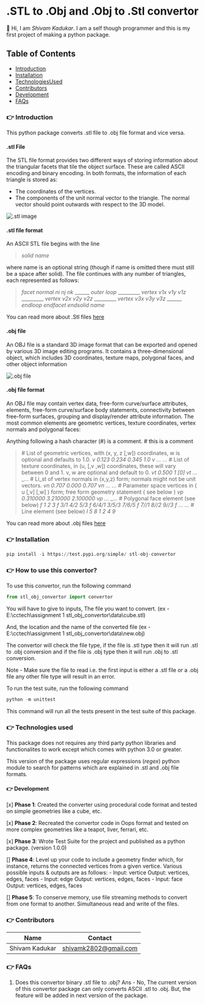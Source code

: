 # .STL to .Obj and .Obj to .Stl convertor

:vulcan_salute: Hi, I am _Shivam Kadukar_. I am a self though programmer and this is my first project of making a python package.

## Table of Contents

- [Introduction](#pointright-introduction)
- [Installation](#pointright-installation)
- [TechnologiesUsed](#pointright-technologies-used)
- [Contributors](#pointright-contributors)
- [Development](#pointright-development)
- [FAQs](#pointright-faqs)

### :point_right: Introduction

This python package converts .stl file to .obj file format and vice versa.

#### .stl File

The STL file format provides two different ways of storing information about the triangular facets that tile the object surface. These are called ASCII encoding and binary encoding. In both formats, the information of each triangle is stored as:

- The coordinates of the vertices.
- The components of the unit normal vector to the triangle. The normal vector should point outwards with respect to the 3D model.

![.stl image](https://drive.google.com/file/d/1b7PQoW2i7TMO6fnQ1ZKLANFzlbRjNjVS/view?usp=sharing)

#### .stl file format

An ASCII STL file begins with the line

> _solid name_

where name is an optional string (though if name is omitted there must still be a space after solid). The file continues with any number of triangles, each represented as follows:

>_facet normal ni nj nk_
>\______ _outer loop_
>\_________ _vertex v1x v1y v1z_
>\_________ _vertex v2x v2y v2z_
>\_________ _vertex v3x v3y v3z_
>\______ _endloop_
>_endfacet_
> _endsolid name_

You can read more about .Stl files [here](https://en.wikipedia.org/wiki/STL_(file_format) ".stl file wikipedia")

#### .obj file

An OBJ file is a standard 3D image format that can be exported and opened by various 3D image editing programs. It contains a three-dimensional object, which includes 3D coordinates, texture maps, polygonal faces, and other object information

![.obj file](https://drive.google.com/file/d/1-n_sfsstoW0M4KcH51z1je9igcfJKTOf/view?usp=sharing)

#### .obj file format

An OBJ file may contain vertex data, free-form curve/surface attributes, elements, free-form curve/surface body statements, connectivity between free-form surfaces, grouping and display/render attribute information. The most common elements are geometric vertices, texture coordinates, vertex normals and polygonal faces:

Anything following a hash character (#) is a comment.
\# this is a comment

>\# List of geometric vertices, with (x, y, z [,w]) coordinates, w is optional and defaults to 1.0.
>_v 0.123 0.234 0.345 1.0_
>_v ..._
>_..._
\# List of texture coordinates, in (u, [,v ,w]) coordinates, these will vary between 0 and 1. v, w are optional and default to 0.
>_vt 0.500 1 [0]_
>_vt ..._
>_...
\# Li_st of vertex normals in (x,y,z) form; normals might not be unit vectors.
>_vn 0.707 0.000 0.707_
>_vn ..._
>_..._
\# Parameter space vertices in ( u [,v] [,w] ) form; free form geometry statement ( see below )
>_vp 0.310000 3.210000 2.100000_
>_vp ..._
>_...
\# Polygonal face element (see below)
>_f 1 2 3_
>_f 3/1 4/2 5/3_
>_f 6/4/1 3/5/3 7/6/5_
>_f 7//1 8//2 9//3_
>_f ..._
>_..._
\# Line element (see below)
>_l 5 8 1 2 4 9_

You can read more about .obj files [here](https://en.wikipedia.org/wiki/Wavefront_.obj_file ".obj File Wikipedia")

### :point_right: Installation

``` python
pip install -i https://test.pypi.org/simple/ stl-obj-convertor
```

### :point_right: How to use this convertor?

To use this convertor, run the following command

``` python
from stl_obj_convertor import convertor
```

You will have to give to inputs, The file you want to convert.
(ex - E:\\cctech\\assignment 1 stl_obj_convertor\\data\\cube.stl)

And, the location and the name of the converted file
(ex - E:\\cctech\\assignment 1 stl_obj_convertor\\data\\new.obj)

The convertor will check the file type, if the file is .stl type then it will run .stl to .obj conversion and if the file is .obj type then it will run .obj to .stl conversion. 

Note - Make sure the file to read i.e. the first input is either a .stl file or a .obj file any other file type will result in an error.

To run the test suite, run the following command

```python
python -m unittest
```

This command will run all the tests present in the test suite of this package.

### :point_right: Technologies used

This package does not requires any third party python libraries and functionalites to work except which comes with
python 3.0 or greater.

This version of the package uses regular expressions (_regex_) python module to search for patterns which are explained in .stl and .obj file formats.

#### :point_right: Development

[x] __Phase 1__: Created the converter using procedural code format and tested on simple geometries like a cube, etc.

[x] __Phase 2__: Recreated the convertor code in Oops format and tested on more complex geometries like a teapot, liver, ferrari, etc.

[x] __Phase 3__: Wrote Test Suite for the project and published as a python package. (version 1.0.0)

[] __Phase 4__: Level up your code to include a geometry finder which, for instance, returns the connected vertices from a given vertice. Various possible inputs & outputs are as follows:
  \- Input: vertice Output: vertices, edges, faces
  \- Input: edge Output: vertices, edges, faces
  \- Input: face Output: vertices, edges, faces

[] __Phase 5__: To conserve memory, use file streaming methods to convert from one format to another. Simultaneous read and write of the files.

### :point_right: Contributors

| Name         | Contact             |
|--------------|---------------------|
|Shivam Kadukar|shivamk2802@gmail.com|

### :point_right: FAQs

1) Does this convertor binary .stl file to .obj?
Ans - No, The current version of this convertor package can only converts ASCII .stl to .obj.
    But, the feature will be added in next version of the package.


